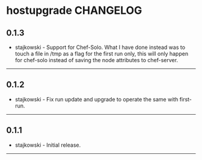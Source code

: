 hostupgrade CHANGELOG
=================

0.1.3
-----
- stajkowski - Support for Chef-Solo.  What I have done instead was to touch a file in /tmp as a flag for the first run only, this will only happen for chef-solo instead of saving the node attributes to chef-server.

- - -

0.1.2
-----
- stajkowski - Fix run update and upgrade to operate the same with first-run.

- - -

0.1.1
-----
- stajkowski - Initial release.

- - -
